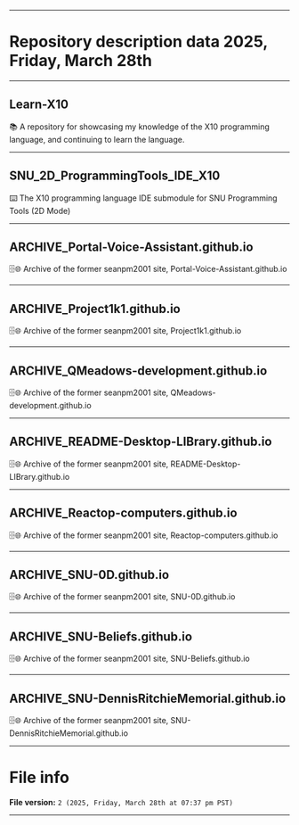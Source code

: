 
***

# Repository description data 2025, Friday, March 28th

---

## Learn-X10

📚️ A repository for showcasing my knowledge of the X10 programming language, and continuing to learn the language. 

---

## SNU_2D_ProgrammingTools_IDE_X10

⌨️ The X10 programming language IDE submodule for SNU Programming Tools (2D Mode)

---

## ARCHIVE_Portal-Voice-Assistant.github.io

🗄️🌐️ Archive of the former seanpm2001 site, Portal-Voice-Assistant.github.io

---

## ARCHIVE_Project1k1.github.io

🗄️🌐️ Archive of the former seanpm2001 site, Project1k1.github.io

---

## ARCHIVE_QMeadows-development.github.io

🗄️🌐️ Archive of the former seanpm2001 site, QMeadows-development.github.io

---

## ARCHIVE_README-Desktop-LIBrary.github.io

🗄️🌐️ Archive of the former seanpm2001 site, README-Desktop-LIBrary.github.io

---

## ARCHIVE_Reactop-computers.github.io

🗄️🌐️ Archive of the former seanpm2001 site, Reactop-computers.github.io

---

## ARCHIVE_SNU-0D.github.io

🗄️🌐️ Archive of the former seanpm2001 site, SNU-0D.github.io

---

## ARCHIVE_SNU-Beliefs.github.io

🗄️🌐️ Archive of the former seanpm2001 site, SNU-Beliefs.github.io

---

## ARCHIVE_SNU-DennisRitchieMemorial.github.io

🗄️🌐️ Archive of the former seanpm2001 site, SNU-DennisRitchieMemorial.github.io

***

# File info

**File version:** `2 (2025, Friday, March 28th at 07:37 pm PST)`

***

